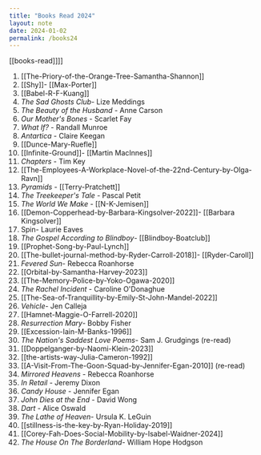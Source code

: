 ```yaml
---
title: "Books Read 2024"
layout: note
date: 2024-01-02
permalink: /books24
---
```


[[books-read]]]]

1. [[The-Priory-of-the-Orange-Tree-Samantha-Shannon]]
2. [[Shy]]- [[Max-Porter]]
3. [[Babel-R-F-Kuang]]
4. *The Sad Ghosts Club*- Lize Meddings
5. *The Beauty of the Husband* - Anne Carson
6. *Our Mother's Bones* - Scarlet Fay
7. *What If?* - Randall Munroe
8. *Antartica* - Claire Keegan
9. [[Dunce-Mary-Ruefle]]
10. [[Infinite-Ground]]- [[Martin MacInnes]]
11. *Chapters* - Tim Key
12. [[The-Employees-A-Workplace-Novel-of-the-22nd-Century-by-Olga-Ravn]]
13. *Pyramids* - [[Terry-Pratchett]]
14. *The Treekeeper's Tale* - Pascal Petit
15. *The World We Make* - [[N-K-Jemisen]]
16. [[Demon-Copperhead-by-Barbara-Kingsolver-2022]]- [[Barbara Kingsolver]]
17. Spin- Laurie Eaves
18. *The Gospel According to Blindboy*- [[Blindboy-Boatclub]]
19. [[Prophet-Song-by-Paul-Lynch]]
20. [[The-bullet-journal-method-by-Ryder-Carroll-2018]]- [[Ryder-Caroll]]
21. *Fevered Sun*- Rebecca Roanhorse
22.  [[Orbital-by-Samantha-Harvey-2023]]
23. [[The-Memory-Police-by-Yoko-Ogawa-2020]]
24. *The Rachel Incident* - Caroline O'Donaghue 
25. [[The-Sea-of-Tranquillity-by-Emily-St-John-Mandel-2022]]
26.  *Vehicle*- Jen Calleja
27. [[Hamnet-Maggie-O-Farrell-2020]]
28. *Resurrection Mary*- Bobby Fisher
29. [[Excession-Iain-M-Banks-1996]]
30. *The Nation's Saddest Love Poems*- Sam J. Grudgings (re-read)
31. [[Doppelganger-by-Naomi-Klein-2023]]
32. [[the-artists-way-Julia-Cameron-1992]]
33. [[A-Visit-From-The-Goon-Squad-by-Jennifer-Egan-2010]] (re-read)
34. *Mirrored Heavens* - Rebecca Roanhorse 
35. *In Retail* - Jeremy Dixon
36. *Candy House* - Jennifer Egan
37. *John Dies at the End* - David Wong
38. *Dart* - Alice Oswald
39. *The Lathe of Heaven*- Ursula K. LeGuin
40. [[stillness-is-the-key-by-Ryan-Holiday-2019]]
41. [[Corey-Fah-Does-Social-Mobility-by-Isabel-Waidner-2024]]
42. *The House On The Borderland*- William Hope Hodgson




